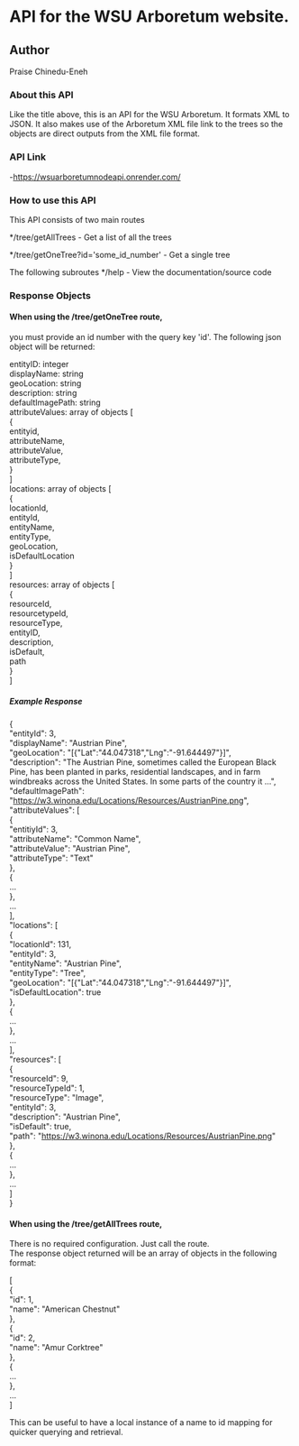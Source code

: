 # API for the WSU Arboretum website.

## Author
Praise Chinedu-Eneh

### About this API
Like the title above, this is an API for the WSU Arboretum.
It formats XML to JSON.
It also makes use of the Arboretum XML file link to the trees so the objects are direct outputs from the XML file format.

### API Link

-https://wsuarboretumnodeapi.onrender.com/

### How to use this API

This API consists of two main routes

*/tree/getAllTrees - Get a list of all the trees

*/tree/getOneTree?id='some_id_number' - Get a single tree

The following subroutes
*/help - View the documentation/source code

### Response Objects

#### When using the /tree/getOneTree route, 
you must provide an id number with the query key 'id'. The following json object will be returned:  

entityID: integer  
displayName: string  
geoLocation: string  
description: string  
defaultImagePath: string  
attributeValues: array of objects [  
      {  
          entityid,  
          attributeName,  
          attributeValue,  
          attributeType,  
      }  
]  
locations: array of objects [  
    {  
        locationId,   
        entityId,  
        entityName,   
        entityType,  
        geoLocation,  
        isDefaultLocation  
    }  
]  
resources: array of objects [  
    {  
        resourceId,  
        resourcetypeId,  
        resourceType,  
        entityID,  
        description,  
        isDefault,  
        path  
    }  
]  

##### Example Response

{  
  "entityId": 3,  
  "displayName": "Austrian Pine",  
  "geoLocation": "[{\"Lat\":\"44.047318\",\"Lng\":\"-91.644497\"}]",  
  "description": "The Austrian Pine, sometimes called the European Black Pine, has been planted in parks, residential landscapes, and in farm windbreaks across the United States. In some parts of the country it ...",  
  "defaultImagePath": "https://w3.winona.edu/Locations/Resources/AustrianPine.png",  
  "attributeValues": [  
    {  
      "entitiyId": 3,  
      "attributeName": "Common Name",  
      "attributeValue": "Austrian Pine",  
      "attributeType": "Text"  
    },  
    {  
      ...  
    },  
    ...  
  ],  
  "locations": [  
    {  
      "locationId": 131,  
      "entityId": 3,  
      "entityName": "Austrian Pine",  
      "entityType": "Tree",  
      "geoLocation": "[{\"Lat\":\"44.047318\",\"Lng\":\"-91.644497\"}]",  
      "isDefaultLocation": true  
    },  
    {  
        ...  
    },  
    ...  
  ],  
  "resources": [  
    {  
      "resourceId": 9,  
      "resourceTypeId": 1,  
      "resourceType": "Image",  
      "entityId": 3,  
      "description": "Austrian Pine",  
      "isDefault": true,  
      "path": "https://w3.winona.edu/Locations/Resources/AustrianPine.png"  
    },  
    {  
        ...  
    },  
    ...  
  ]  
}  


#### When using the /tree/getAllTrees route, 
There is no required configuration. Just call the route.  
The response object returned will be an array of objects in the following format:  

[  
  {  
    "id": 1,  
    "name": "American Chestnut"  
  },  
  {  
    "id": 2,  
    "name": "Amur Corktree"  
  },  
  {  
    ...  
  },  
  ...  
]  

This can be useful to have a local instance of a name to id mapping for quicker querying and retrieval.